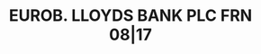 ---
layout: asset
title: EUROB. LLOYDS BANK PLC FRN 08|17                            
isin: XS1278908626
---